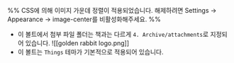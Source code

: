 %%
CSS에 의해 이미지 가운데 정렬이 적용되었습니다.
해제하려면 Settings -> Appearance -> image-center를 비활성화해주세요.
%%

- 이 볼트에서 첨부 파일 폴더는 책과는 다르게 `4. Archive/attachments`로 지정되어 있습니다. 
![[golden rabbit logo.png]]
- 이 볼트는 `Things` 테마가 기본적으로 적용되어 있습니다.
